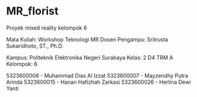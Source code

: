 # MR_florist
Proyek mixed reality kelompok 6

Mata Kuliah: Workshop Teknologi MR
Dosen Pengampu: Sritrusta Sukaridhoto, ST., Ph.D.

Kampus: Politeknik Elektronika Negeri Surabaya
Kelas: 2 D4 TRM A
Kelompok: 6

5323600006 - Muhammad Dias Al Izzat
5323600007 - Mayzendhy Putra Arinda
5323600015 - Hanan Hafizhah Zarkasi
5323600026 - Herlina Dewi Yanti
